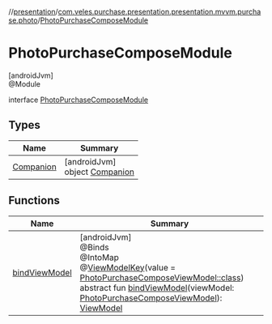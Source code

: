 //[presentation](../../../index.md)/[com.veles.purchase.presentation.presentation.mvvm.purchase.photo](../index.md)/[PhotoPurchaseComposeModule](index.md)

# PhotoPurchaseComposeModule

[androidJvm]\
@Module

interface [PhotoPurchaseComposeModule](index.md)

## Types

| Name | Summary |
|---|---|
| [Companion](-companion/index.md) | [androidJvm]<br>object [Companion](-companion/index.md) |

## Functions

| Name | Summary |
|---|---|
| [bindViewModel](bind-view-model.md) | [androidJvm]<br>@Binds<br>@IntoMap<br>@[ViewModelKey](../../com.veles.purchase.presentation.di.annotation.mapkey/-view-model-key/index.md)(value = [PhotoPurchaseComposeViewModel::class](../-photo-purchase-compose-view-model/index.md))<br>abstract fun [bindViewModel](bind-view-model.md)(viewModel: [PhotoPurchaseComposeViewModel](../-photo-purchase-compose-view-model/index.md)): [ViewModel](https://developer.android.com/reference/kotlin/androidx/lifecycle/ViewModel.html) |

